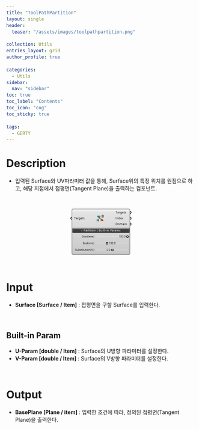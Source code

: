 ```yaml
---
title: "ToolPathPartition"
layout: single
header:
  teaser: "/assets/images/toolpathpartition.png"

collection: Utils
entries_layout: grid
author_profile: true

categories:
  - Utils
sidebar:
  nav: "sidebar"
toc: true
toc_label: "Contents"
toc_icon: "cog"
toc_sticky: true

tags: 
  - GERTY
---
```

# Description

* 입력된 Surface와 UV파라미터 값을 통해, Surface위의 특정 위치를 원점으로 하고, 해당 지점에서 접평면(Tangent Plane)을 출력하는 컴포넌트. 

<br>

<p align="center">  <img src="/assets/images/toolpathpartition.png" align="center" width="32%"></p>

<br>

# Input

* **Surface [Surface / Item]** : 접평면을 구할 Surface를 입력한다.

<br>

## Built-in Param

* **U-Param [double / Item]** : Surface의 U방향 파라미터를 설정한다.
* **V-Param [double / Item]** : Surface의 V방향 파라미터를 설정한다.

<br>

# Output

* **BasePlane [Plane / item]** : 입력한 조건에 따라, 정의된 접평면(Tangent Plane)을 출력한다. 
